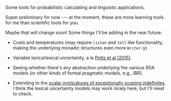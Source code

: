 Some tools for probabilistic calculating and linguistic applications.

Super preliminary for now --- at the moment, these are more learning tools for
me than scientific tools for you.

Maybe that will change soon! Some things I'll be adding in the near future:

-   Costs and temperatures (may require `listen` and `tell` like
    functionality, making the underlying monadic structures even more
    `Writer`-y).

-   Variable lexica/lexical uncertainty, a la [Potts et al (2015)][1].

-   Seeing whether there's any abstraction underlying the various RSA models
    (or other kinds of formal pragmatic models, e.g., IBR).

-   Extending to the [scalar implicatures of exceptionally scoping
    indefinites][2]. I think the lexical uncertainty models may work nicely
    here, but I'll need to check.

[1]: https://academic.oup.com/jos/article-abstract/33/4/755/2563037
[2]: http://ling.auf.net/lingbuzz/003181

